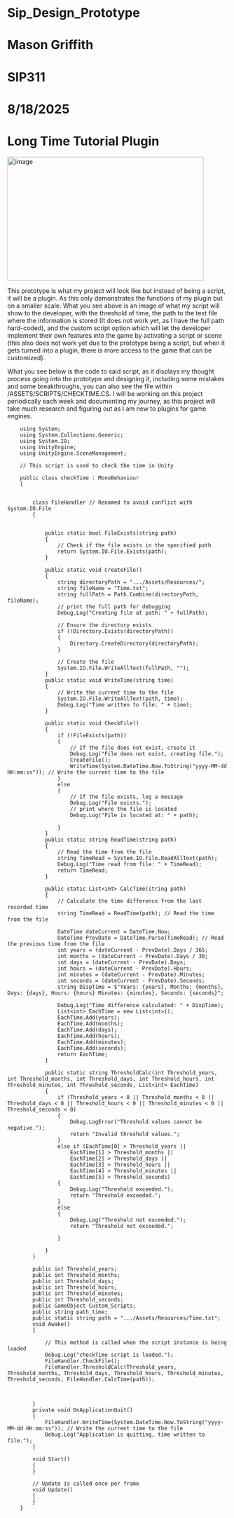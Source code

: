 # Sip_Design_Prototype
# Mason Griffith
# SIP311
# 8/18/2025
# Long Time Tutorial Plugin
<img width="448" height="283" alt="image" src="https://github.com/user-attachments/assets/521a3b4a-3805-4e82-a30b-0b31fa3c300f" />

This prototype is what my project will look like but instead of being a script, it will be a plugin. As this only demonstrates the functions of my plugin but on a smaller scale. What you see above is an image of what my script will show to the developer, with the threshold of time, the path to the text file where the information is stored (It does not work yet, as I have the full path hard-coded), and the custom script option which will let the developer implement their own features into the game by activating a script or scene (this also does not work yet due to the prototype being a script, but when it gets turned into a plugin, there is more access to the game that can be customized).

What you see below is the code to said script, as it displays my thought process going into the prototype and designing it, including some mistakes and some breakthroughs, you can also see the file within /ASSETS/SCRIPTS/CHECKTIME.CS. I will be working on this project periodically each week and documenting my journey, as this project will take much research and figuring out as I am new to plugins for game engines. 

        using System;
        using System.Collections.Generic;
        using System.IO;
        using UnityEngine;
        using UnityEngine.SceneManagement;
        
        // This script is used to check the time in Unity
        
        public class checkTime : MonoBehaviour
        {
        
        
            class FileHandler // Renamed to avoid conflict with System.IO.File
            {
        
        
                public static bool FileExists(string path)
                {
                    // Check if the file exists in the specified path
                    return System.IO.File.Exists(path);
                }
        
                public static void CreateFile()
                {
                    string directoryPath = ".../Assets/Resources/";
                    string fileName = "Time.txt";
                    string fullPath = Path.Combine(directoryPath, fileName);
                    // print the full path for debugging
                    Debug.Log("Creating file at path: " + fullPath);
        
                    // Ensure the directory exists
                    if (!Directory.Exists(directoryPath))
                    {
                        Directory.CreateDirectory(directoryPath);
                    }
        
                    // Create the file
                    System.IO.File.WriteAllText(fullPath, "");
                }
                public static void WriteTime(string time)
                {
                    // Write the current time to the file
                    System.IO.File.WriteAllText(path, time);
                    Debug.Log("Time written to file: " + time);
                }
        
                public static void CheckFile()
                {
                    if (!FileExists(path))
                    {
                        // If the file does not exist, create it
                        Debug.Log("File does not exist, creating file.");
                        CreateFile();
                        WriteTime(System.DateTime.Now.ToString("yyyy-MM-dd HH:mm:ss")); // Write the current time to the file
                    }
                    else
                    {
                        // If the file exists, log a message
                        Debug.Log("File exists.");
                        // print where the file is located
                        Debug.Log("File is located at: " + path);
        
                    }
                }
                public static string ReadTime(string path)
                {
                    // Read the time from the file
                    string TimeRead = System.IO.File.ReadAllText(path);
                    Debug.Log("Time read from file: " + TimeRead);
                    return TimeRead;
                }
        
                public static List<int> CalcTime(string path)
                {
                    // Calculate the time difference from the last recorded time
                    string TimeRead = ReadTime(path); // Read the time from the file
        
                    DateTime dateCurrent = DateTime.Now;
                    DateTime PrevDate = DateTime.Parse(TimeRead); // Read the previous time from the file
                    int years = (dateCurrent - PrevDate).Days / 365;
                    int months = (dateCurrent - PrevDate).Days / 30;
                    int days = (dateCurrent - PrevDate).Days;
                    int hours = (dateCurrent - PrevDate).Hours;
                    int minutes = (dateCurrent - PrevDate).Minutes;
                    int seconds = (dateCurrent - PrevDate).Seconds;
                    string DispTime = $"Years: {years}, Months: {months}, Days: {days}, Hours: {hours} Minutes: {minutes}, Seconds: {seconds}";
        
                    Debug.Log("Time difference calculated: " + DispTime);
                    List<int> EachTime = new List<int>();
                    EachTime.Add(years);
                    EachTime.Add(months);
                    EachTime.Add(days);
                    EachTime.Add(hours);
                    EachTime.Add(minutes);
                    EachTime.Add(seconds);
                    return EachTime;
                }
        
                public static string ThresholdCalc(int Threshold_years, int Threshold_months, int Threshold_days, int Threshold_hours, int Threshold_minutes, int Threshold_seconds, List<int> EachTime)
                {
                    if (Threshold_years < 0 || Threshold_months < 0 || Threshold_days < 0 || Threshold_hours < 0 || Threshold_minutes < 0 || Threshold_seconds < 0)
                    {
                        Debug.LogError("Threshold values cannot be negative.");
                        return "Invalid threshold values.";
                    }
                    else if (EachTime[0] > Threshold_years ||
                        EachTime[1] > Threshold_months ||
                        EachTime[2] > Threshold_days ||
                        EachTime[3] > Threshold_hours ||
                        EachTime[4] > Threshold_minutes ||
                        EachTime[5] > Threshold_seconds)
                    {
                        Debug.Log("Threshold exceeded.");
                        return "Threshold exceeded.";
                    }
                    else
                    {
                        Debug.Log("Threshold not exceeded.");
                        return "Threshold not exceeded.";
        
                    }
        
                }
            }
        
            public int Threshold_years;
            public int Threshold_months;
            public int Threshold_days;
            public int Threshold_hours;
            public int Threshold_minutes;
            public int Threshold_seconds;
            public GameObject Custom_Scripts;
            public string path_time;
            public static string path = ".../Assets/Resources/Time.txt";
            void Awake()
            {
        
                // This method is called when the script instance is being loaded
                Debug.Log("checkTime script is loaded.");
                FileHandler.CheckFile();
                FileHandler.ThresholdCalc(Threshold_years, Threshold_months, Threshold_days, Threshold_hours, Threshold_minutes, Threshold_seconds, FileHandler.CalcTime(path));
        
        
        
            }
            private void OnApplicationQuit()
            {
                FileHandler.WriteTime(System.DateTime.Now.ToString("yyyy-MM-dd HH:mm:ss")); // Write the current time to the file
                Debug.Log("Application is quitting, time written to file.");
            }
        
            void Start()
            {
            }
        
            // Update is called once per frame
            void Update()
            {
            }
        }


